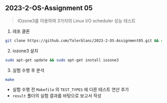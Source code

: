 ## 2023-2-OS-Assignment 05

> IOzone3를 이용하여 3가지의 Linux I/O scheduler 성능 테스트

1. 레포 클론

```bash
git clone https://github.com/Tolerblanc/2023-2-OS-Assignment05.git && cd 2023-2-OS-Assignment05
```

2. iozone3 설치

```bash
sudo apt-get update && sudo apt-get install iozone3
```

3. 실험 수행 후 분석

```bash
make
```

-   실험 수행 전 `Makefile` 의 `TEST_TYPES` 에 다른 테스트 연산 추가
-   `result` 폴더의 실험 결과를 바탕으로 보고서 작성
